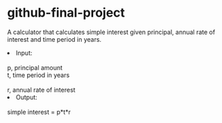 # github-final-project
A calculator that calculates simple interest given principal, annual rate of interest and time period in years.
<li>Input:</li>
   <br>p, principal amount</bt>
   <br>t, time period in years</br>
   <br>r, annual rate of interest</br>
<li>Output:</li>
   <br>simple interest = p*t*r</br>
